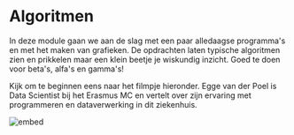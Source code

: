 # Algoritmen

In deze module gaan we aan de slag met een paar alledaagse programma's en met het maken van grafieken. De opdrachten laten typische algoritmen zien en prikkelen maar een klein beetje je wiskundig inzicht. Goed te doen voor beta's, alfa's en gamma's!

Kijk om te beginnen eens naar het filmpje hieronder. Egge van der Poel is Data Scientist bij het Erasmus MC en vertelt over zijn ervaring met programmeren en dataverwerking in dit ziekenhuis.

![embed](https://player.vimeo.com/video/235029301)

